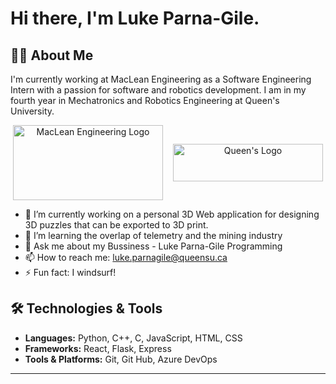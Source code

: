 #  Hi there, I'm Luke Parna-Gile.

## 👨‍💻 About Me

I'm currently working at MacLean Engineering as a Software Engineering Intern with a passion for software and robotics development. I am in my fourth year in Mechatronics and Robotics Engineering at Queen's University.

<div style="display: flex; justify-content: space-around; align-items: center;">
  <div align="center">
      <img src="https://github.com/user-attachments/assets/e69b9ce2-8fd2-4be0-a90d-f07683f86ffc" alt="MacLean Engineering Logo" style="width: 240px; height: 120px;">
  </div><br>
  <div align="center">
    <img src="https://github.com/user-attachments/assets/699cef83-2ecf-41cd-95e6-d3471532c61c" alt="Queen's Logo" style="width: 240px; height: 60px;">
  </div>
</div>

- 🔭 I’m currently working on a personal 3D Web application for designing 3D puzzles that can be exported to 3D print.
- 🌱 I’m learning the overlap of telemetry and the mining industry
- 💬 Ask me about my Bussiness - Luke Parna-Gile Programming
- 📫 How to reach me: luke.parnagile@queensu.ca
- ⚡ Fun fact: I windsurf!

## 🛠️ Technologies & Tools

- **Languages:** Python, C++, C, JavaScript, HTML, CSS
- **Frameworks:** React, Flask, Express
- **Tools & Platforms:** Git, Git Hub, Azure DevOps

<!-- ## 📈 GitHub Stats

![My GitHub Stats](https://github-readme-stats.vercel.app/api?username=lukelpg&show_icons=true&theme=radical)

## 📫 Connect with Me

- [LinkedIn](https://www.linkedin.com/in/luke-parna-gile)
- [My Portfolio/Website](https://lukelpg.github.io/)

## 📄 Recent Projects

### [Project 1](https://github.com/yourusername/project1)
- **Description:** A brief description of what the project is about.
- **Technologies Used:** [Technologies/Frameworks Used]

### [Project 2](https://github.com/yourusername/project2)
- **Description:** A brief description of what the project is about.
- **Technologies Used:** [Technologies/Frameworks Used]

### [Project 3](https://github.com/yourusername/project3)
- **Description:** A brief description of what the project is about.
- **Technologies Used:** [Technologies/Frameworks Used]

## 📚 Certifications & Achievements

- [Certification Name](Link to Certification)
- [Achievement or Award Name](Link to Details)  -->

---
